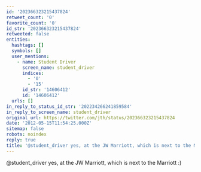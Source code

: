 ```yaml
---
id: '202366323215437824'
retweet_count: '0'
favorite_count: '0'
id_str: '202366323215437824'
retweeted: false
entities:
  hashtags: []
  symbols: []
  user_mentions:
    - name: Student Driver
      screen_name: student_driver
      indices:
        - '0'
        - '15'
      id_str: '14606412'
      id: '14606412'
  urls: []
in_reply_to_status_id_str: '202234266241859584'
in_reply_to_screen_name: student_driver
original_url: https://twitter.com/jth/status/202366323215437824
date: '2012-05-15T11:54:25.000Z'
sitemap: false
robots: noindex
reply: true
title: '@student_driver yes, at the JW Marriott, which is next to the Marriott :)'
---
```


@student_driver yes, at the JW Marriott, which is next to the Marriott :)